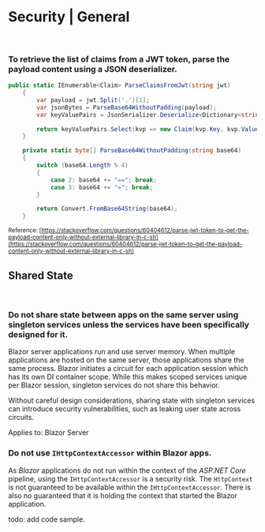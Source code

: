 # Security | General
<br>

### To retrieve the list of claims from a JWT token, parse the payload content using a JSON deserializer.

```csharp
public static IEnumerable<Claim> ParseClaimsFromJwt(string jwt)
	{
		var payload = jwt.Split('.')[1];
		var jsonBytes = ParseBase64WithoutPadding(payload);
		var keyValuePairs = JsonSerializer.Deserialize<Dictionary<string, object>>(jsonBytes);

		return keyValuePairs.Select(kvp => new Claim(kvp.Key, kvp.Value.ToString()));
	}

	private static byte[] ParseBase64WithoutPadding(string base64)
	{
		switch (base64.Length % 4)
		{
			case 2: base64 += "=="; break;
			case 3: base64 += "="; break;
		}

		return Convert.FromBase64String(base64);
	}
```
<small>Reference: [https://stackoverflow.com/questions/60404612/parse-jwt-token-to-get-the-payload-content-only-without-external-library-in-c-sh](https://stackoverflow.com/questions/60404612/parse-jwt-token-to-get-the-payload-content-only-without-external-library-in-c-sh)</small>
<br>


## Shared State
<br>


### Do not share state between apps on the same server using singleton services unless the services have been specifically designed for it.

Blazor server applications run and use server memory. When multiple applications are hosted on the same server, those applications share the same process. Blazor initiates
a circuit for each application session which has its own DI container scope. While this makes scoped services unique per Blazor session, singleton services do not share this
behavior.

Without careful design considerations, sharing state with singleton services can introduce security vulnerabilities, such as leaking user state across circuits.

Applies to: Blazor Server
<br>


### Do not use `IHttpContextAccessor` within Blazor apps.

As _Blazor_ applications do not run within the context of the _ASP.NET Core_ pipeline, using the `IHttpContextAccessor` is a security risk. The `HttpContext` is not
guaranteed to be available within the `IHttpContextAccessor`. There is also no guaranteed that it is holding the context that started the Blazor application.

todo: add code sample.

<br>
